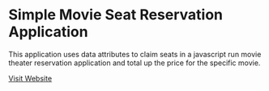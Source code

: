 # Simple Movie Seat Reservation Application

This application uses data attributes to claim seats in a javascript run movie theater reservation application and total up the price for the specific movie.

[Visit Website](https://cqyates.github.io/movie-booking-app/)
